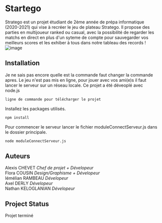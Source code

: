 # Startego

Stratego est un projet étudiant de 2ème année de prépa informatique (2020-2021) qui vise à recréer le jeu de plateau Stratego. Il propose des parties en multijoueur ranked ou casual, avec la possibilité de regarder les matchs en direct en plus d'un syteme de compte pour sauvegarder vos meilleurs scores et les exhiber à tous dans notre tableau des records ! ![image](https://user-images.githubusercontent.com/58146047/113566538-271ec000-960d-11eb-8bb0-bcb41c7b4f4f.png)


## Installation

Je ne sais pas encore quelle est la commande faut changer la commande apres. Le jeu n'est pas mis en ligne, pour jouer avec vos ami(e)s il faut lancer le serveur sur un réseau locale. Ce projet a été déveoplé avec node.js
```bash
ligne de commande pour télécharger le projet
```
Installez les packages utilisés.
```bash
npm install
```
Pour commencer le serveur lancer le fichier moduleConnectServeur.js dans le dossier principale.
```bash
node moduleConnectServeur.js
```

## Auteurs

Alexis CHEVET       _Chef de projet + Dévelopeur_  
Flora COUSIN        _Design/Graphisme + Dévelopeur_  
Iémélian RAMBEAU    _Dévelopeur_  
Axel DERLY          _Dévelopeur_  
Nathan KELOGLANIAN  _Dévelopeur_  

## Project Status

Projet terminé

